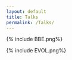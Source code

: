 ```yaml
---
layout: default
title: Talks
permalink: /Talks/
---
```


{% include BBE.png%}

{% include EVOL.png%}